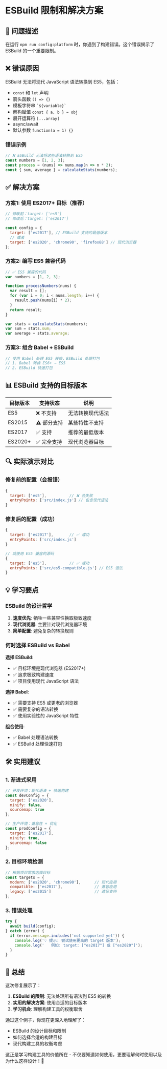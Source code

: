 # ESBuild 限制和解决方案

## 🚨 问题描述

在运行 `npm run config:platform` 时，你遇到了构建错误。这个错误揭示了 ESBuild 的一个重要限制。

## ❌ 错误原因

ESBuild 无法将现代 JavaScript 语法转换到 ES5，包括：

- `const` 和 `let` 声明
- 箭头函数 `() => {}`
- 模板字符串 `` `${variable}` ``
- 解构赋值 `const { a, b } = obj`
- 展开运算符 `[...array]`
- async/await
- 默认参数 `function(a = 1) {}`

### 错误示例
```javascript
// ❌ ESBuild 无法将这些语法转换到 ES5
const numbers = [1, 2, 3];
const process = (nums) => nums.map(n => n * 2);
const { sum, average } = calculateStats(numbers);
```

## ✅ 解决方案

### 方案1: 使用 ES2017+ 目标（推荐）
```javascript
// 修改前：target: ['es5']
// 修改后：target: ['es2017']

const config = {
  target: ['es2017'], // ESBuild 支持的最低版本
  // 或者
  target: ['es2020', 'chrome90', 'firefox88'] // 现代浏览器
};
```

### 方案2: 编写 ES5 兼容代码
```javascript
// ✅ ES5 兼容的代码
var numbers = [1, 2, 3];

function processNumbers(nums) {
  var result = [];
  for (var i = 0; i < nums.length; i++) {
    result.push(nums[i] * 2);
  }
  return result;
}

var stats = calculateStats(numbers);
var sum = stats.sum;
var average = stats.average;
```

### 方案3: 组合 Babel + ESBuild
```javascript
// 使用 Babel 处理 ES5 转换，ESBuild 处理打包
// 1. Babel 转换 ES6+ → ES5
// 2. ESBuild 快速打包
```

## 📊 ESBuild 支持的目标版本

| 目标版本 | 支持状态 | 说明 |
|----------|----------|------|
| ES5 | ❌ 不支持 | 无法转换现代语法 |
| ES2015 | ⚠️ 部分支持 | 某些特性不支持 |
| ES2017 | ✅ 支持 | 推荐的最低版本 |
| ES2020+ | ✅ 完全支持 | 现代浏览器目标 |

## 🔍 实际演示对比

### 修复前的配置（会报错）
```javascript
{
  target: ['es5'],          // ❌ 会失败
  entryPoints: ['src/index.js'] // 包含现代语法
}
```

### 修复后的配置（成功）
```javascript
{
  target: ['es2017'],       // ✅ 成功
  entryPoints: ['src/index.js']
}

// 或使用 ES5 兼容的源码
{
  target: ['es5'],          // ✅ 成功
  entryPoints: ['src/es5-compatible.js'] // ES5 语法
}
```

## 💡 学习要点

### ESBuild 的设计哲学
1. **速度优先**: 牺牲一些兼容性换取极致速度
2. **现代浏览器**: 主要针对现代浏览器环境
3. **简单配置**: 避免复杂的转换规则

### 何时选择 ESBuild vs Babel

**选择 ESBuild**:
- ✅ 目标环境是现代浏览器 (ES2017+)
- ✅ 追求极致构建速度
- ✅ 项目使用现代 JavaScript 语法

**选择 Babel**:
- ✅ 需要支持 ES5 或更老的浏览器
- ✅ 需要复杂的语法转换
- ✅ 使用实验性的 JavaScript 特性

**组合使用**:
- ✅ Babel 处理语法转换
- ✅ ESBuild 处理快速打包

## 🛠️ 实用建议

### 1. 渐进式采用
```javascript
// 开发环境：现代语法 + 快速构建
const devConfig = {
  target: ['es2020'],
  minify: false,
  sourcemap: true
};

// 生产环境：兼容性 + 优化
const prodConfig = {
  target: ['es2017'],
  minify: true,
  sourcemap: false
};
```

### 2. 目标环境检测
```javascript
// 根据项目需求选择目标
const targets = {
  modern: ['es2020', 'chrome90'],      // 现代应用
  compatible: ['es2017'],              // 兼容应用  
  legacy: ['es2015']                   // 遗留支持
};
```

### 3. 错误处理
```javascript
try {
  await build(config);
} catch (error) {
  if (error.message.includes('not supported yet')) {
    console.log('💡 提示: 尝试使用更高的 target 版本');
    console.log('   例如: target: ["es2017"] 或 ["es2020"]');
  }
}
```

## 🎯 总结

这次修复展示了：

1. **ESBuild 的限制**: 无法处理所有语法到 ES5 的转换
2. **实用的解决方案**: 使用合适的目标版本
3. **学习机会**: 理解构建工具的权衡取舍

通过这个例子，你现在更深入地理解了：
- ESBuild 的设计目标和限制
- 如何选择合适的构建目标
- 现代构建工具的权衡考虑

这正是学习构建工具的价值所在 - 不仅要知道如何使用，更要理解何时使用以及为什么这样设计！🚀
